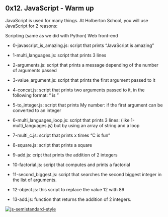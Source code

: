 ## 0x12. JavaScript - Warm up
JavaScript is used for many things. At Holberton School, you will use JavaScript for 2 reasons:

Scripting (same as we did with Python)
Web front-end

- 0-javascript_is_amazing.js: script that prints “JavaScript is amazing”

- 1-multi_languages.js: script that prints 3 lines
- 2-arguments.js: script that prints a message depending of the number of arguments passed
- 3-value_argument.js: script that prints the first argument passed to it
- 4-concat.js: script that prints two arguments passed to it, in the following format: “ is ”
- 5-to_integer.js: script that prints My number: <first argument converted in integer> if the first argument can be converted to an integer
- 6-multi_languages_loop.js: script that prints 3 lines: (like 1-multi_languages.js) but by using an array of string and a loop
- 7-multi_c.js: script that prints x times “C is fun”
- 8-square.js: script that prints a square
- 9-add.js: cript that prints the addition of 2 integers
- 10-factorial.js:  script that computes and prints a factorial
- 11-second_biggest.js: script that searches the second biggest integer in the list of arguments.
- 12-object.js: this script to replace the value 12 with 89
- 13-add.js:  function that returns the addition of 2 integers.

[![js-semistandard-style](https://raw.githubusercontent.com/standard/semistandard/master/badge.svg)](https://github.com/standard/semistandard)
